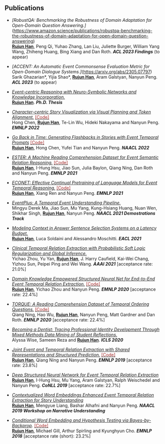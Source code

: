 <h2>Publications</h2>


- _[RobustQA: Benchmarking the Robustness of Domain Adaptation for Open-Domain Question Answering.]_(https://www.amazon.science/publications/robustqa-benchmarking-the-robustness-of-domain-adaptation-for-open-domain-question-answering) <br/> 
<ins>**Rujun Han**</ins>, Peng Qi, Yuhao Zhang, Lan Liu, Juliette Burger, William Yang Wang, Zhiheng Huang, Bing Xiang and Dan Roth. _**ACL 2023 Findings**_ (to appear)

- _[ACCENT: An Automatic Event Commonsense Evaluation Metric for Open-Domain Dialogue Systems.]_(https://arxiv.org/abs/2305.07797) <br/> 
Sarik Ghazarian*, Yijia Shao*, <ins>**Rujun Han**</ins>, Aram Galstyan, Nanyun Peng. _**ACL 2023**_ (to appear)

- _[Event-centric Reasoning with Neuro-Symbolic Networks and Knowledge Incorporation.](https://digitallibrary.usc.edu/asset-management/2A3BF1QKYMJLA)_ <br/> <ins>**Rujun Han**</ins>. _**Ph.D. Thesis**_

- _[Character-centric Story Visualization via Visual Planning and Token Alignment.](https://arxiv.org/abs/2210.08465)_ [<span style="color:brown;">[Code]</span>](https://github.com/sairin1202/VP-CSV) <br/> 
Hong Chen, <ins>**Rujun Han**</ins>, Te-Lin Wu, Hideki Nakayama and Nanyun Peng. _**EMNLP 2022**_

- _[Go Back in Time: Generating Flashbacks in Stories with Event Temporal Prompts](https://arxiv.org/abs/2205.01898)_ [<span style="color:brown;">[Code]</span>](https://github.com/PlusLabNLP/flashback_gen) <br/> 
<ins>**Rujun Han**</ins>, Hong Chen, Yufei Tian and Nanyun Peng. _**NAACL 2022**_ 

- _[ESTER: A Machine Reading Comprehension Dataset for Event Semantic Relation Reasoning.](https://arxiv.org/pdf/2104.08350.pdf)_ [<span style="color:brown;">[Code]</span>](https://github.com/PlusLabNLP/ESTER) <br/> 
<ins>**Rujun Han**</ins>, I-Hung Hsu, Jiao Sun, Julia Baylon, Qiang Ning, Dan Roth and Nanyun Peng. _**EMNLP 2021**_ 

- _[ECONET: Effective Continual Pretraining of Language Models for Event Temporal Reasoning.](https://arxiv.org/abs/2012.15283)_ [<span style="color:brown;">[Code]</span>](https://github.com/PlusLabNLP/ECONET) <br/> 
<ins>**Rujun Han**</ins>, Xiang Ren and Nanyun Peng. _**EMNLP 2021**_

- _[EventPlus: A Temporal Event Understanding Pipeline.](https://arxiv.org/abs/2101.04922)_ <br/>
Mingyu Derek Ma, Jiao Sun, Mu Yang, Kung-Hsiang Huang, Nuan Wen, Shikhar Singh, <ins>**Rujun Han**</ins>, Nanyun Peng. _**NAACL 2021 Demostrations Track**_

- _[Modeling Context in Answer Sentence Selection Systems on a Latency Budget.](https://arxiv.org/abs/2101.12093)_ <br/>
<ins>**Rujun Han**</ins>, Luca Soldaini and Alessandro Moschitti. _**EACL 2021**_

- _[Clinical Temporal Relation Extraction with Probabilistic Soft Logic Regularization and Global Inference.](https://arxiv.org/pdf/2012.08790.pdf)_ <br/>
Yichao Zhou, Yu Yan, <ins>**Rujun Han**</ins>, J. Harry Caufield, Kai-Wei Chang, Yizhou Sun, Peipei Ping and Wei Wang. _**AAAI 2021**_ [acceptance rate: 21.0%]

- _[Domain Knowledge Empowered Structured Neural Net for End-to-End Event Temporal Relation Extraction.](https://arxiv.org/abs/2009.07373)_ [<span style="color:brown;">[Code]</span>](https://github.com/rujunhan/EMNLP-2020) <br/>
<ins>**Rujun Han**</ins>, Yichao Zhou and Nanyun Peng. _**EMNLP 2020**_ [acceptance rate: 22.4%]

- _[TORQUE: A Reading Comprehension Dataset of Temporal Ordering Questions.](https://arxiv.org/abs/2005.00242)_ [<span style="color:brown;">[Code]</span>](https://github.com/rujunhan/TORQUE) <br/>
Qiang Ning, Hao Wu, <ins>**Rujun Han**</ins>, Nanyun Peng, Matt Gardner and Dan Roth. _**EMNLP 2020**_ [acceptance rate: 22.4%]

- _[Becoming a Dentist: Tracing Professional Identity Development Through Mixed Methods Data Mining of Student Reflections.](https://repository.isls.org/handle/1/6650)_ <br/>
Alyssa Wise, Sameen Reza and <ins>**Rujun Han**</ins>. _**ICLS 2020**_

- _[Joint Event and Temporal Relation Extraction with Shared Representations and Structured Prediction.](https://www.aclweb.org/anthology/D19-1041)_ [<span style="color:brown;">[Code]</span>](https://github.com/rujunhan/EMNLP-2019) <br/> 
<ins>**Rujun Han**</ins>, Qiang Ning and Nanyun Peng. _**EMNLP 2019**_ [acceptance rate: 23.8%]

- _[Deep Structured Neural Network for Event Temporal Relation Extraction](https://www.aclweb.org/anthology/K19-1062)_ <br/>
<ins>**Rujun Han**</ins>, I-Hung Hsu, Mu Yang, Aram Galstyan, Ralph Weischedel and Nanyun Peng. _**CoNLL 2019**_ [acceptance rate: 22.7%]

- _[Contextualized Word Embeddings Enhanced Event Temporal Relation Extraction for Story Understanding](https://arxiv.org/abs/1904.11942)_ <br/>
<ins>**Rujun Han**</ins>, Mengyue Liang, Bashar Alhafni and Nanyun Peng. _**NAACL 2019 Workshop on Narrative Understanding**_

- _[Conditional Word Embedding and Hypothesis Testing via Bayes-by-Backprop](http://aclweb.org/anthology/D18-1527)._ [<span style="color:brown;">[Code]</span>](https://github.com/rujunhan/ConditionalEmbeddings) <br/>
<ins>**Rujun Han**</ins>, Michael Gill, Arthur Spirling and Kyunghyun Cho. _**EMNLP 2018**_ [acceptance rate (short): 23.2%]
